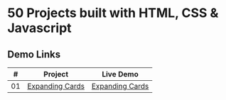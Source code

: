 # 50 Projects built with HTML, CSS & Javascript

## Demo Links

| #   | Project                                                                                                             | Live Demo                                                                                                         |
| --- | ------------------------------------------------------------------------------------------------------------------- | ----------------------------------------------------------------------------------------------------------------- |
| 01  | [Expanding Cards](https://github.com/aykutulis/50-projects-html-css-js/tree/master/Day%201%20-%20Expanding%20Cards) | [Expanding Cards](https://aykutulis.github.io/50-projects-html-css-js/Day%201%20-%20Expanding%20Cards/index.html) |
